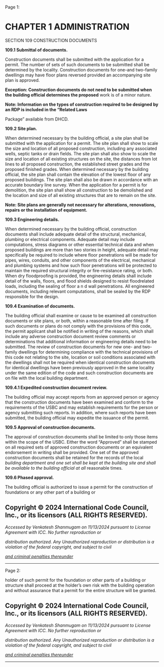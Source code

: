 Page 1:

# CHAPTER 1 ADMINISTRATION

 SECTION 109
 CONSTRUCTION DOCUMENTS


**109.1 Submittal of documents.**


Construction documents shall be submitted with the application for a permit. The number of sets of such documents to be
submitted shall be determined by the locality. Construction documents for one-and two-family dwellings may have floor
plans reversed provided an accompanying site plan is approved.

**Exception: Construction documents do not need to be submitted when the building official determines the proposed**
work is of a minor nature.

**Note: Information on the types of construction required to be designed by an RDP is included in the “Related Laws**

Package” available from DHCD.

**109.2 Site plan.**

When determined necessary by the building official, a site plan shall be submitted with the application for a permit. The
site plan shall show to scale the size and location of all proposed construction, including any associated wells, septic
tanks or drain fields. The site plan shall also show to scale the size and location of all existing structures on the site, the
distances from lot lines to all proposed construction, the established street grades and the proposed finished grades.
When determined necessary by the building official, the site plan shall contain the elevation of the lowest floor of any
proposed buildings. The site plan shall also be drawn in accordance with an accurate boundary line survey. When the
application for a permit is for demolition, the site plan shall show all construction to be demolished and the location and
size of all existing structures that are to remain on the site.


**Note: Site plans are generally not necessary for alterations, renovations, repairs or the installation of equipment.**

**109.3 Engineering details.**


When determined necessary by the building official, construction documents shall include adequate detail of the
structural, mechanical, plumbing or electrical components. Adequate detail may include computations, stress diagrams
or other essential technical data and when proposed buildings are more than two stories in height, adequate detail may
specifically be required to include where floor penetrations will be made for pipes, wires, conduits, and other components
of the electrical, mechanical and plumbing systems and how such floor penetrations will be protected to maintain the
required structural integrity or fire-resistance rating, or both. When dry floodproofing is provided, the engineering details
shall include detail of the walls, floors, and flood shields designed to resist floodrelated loads, including the sealing of floor
a n d wall penetrations. All engineered documents, including relevant computations, shall be sealed by the RDP
responsible for the design.


**109.4 Examination of documents.**


The building official shall examine or cause to be examined all construction documents or site plans, or both, within a
reasonable time after filing. If such documents or plans do not comply with the provisions of this code, the permit
applicant shall be notified in writing of the reasons, which shall include any adverse construction document review
comments or determinations that additional information or engineering details need to be submitted. The review of
construction documents for new one- and two-family dwellings for determining compliance with the technical provisions
of this code not relating to the site, location or soil conditions associated with the dwellings shall not be required when
identical construction documents for identical dwellings have been previously approved in the same locality under the
same edition of the code and such construction documents are on file with the local building department.


**109.4.1 Expedited construction document review.**


The building official may accept reports from an approved person or agency that the construction documents have been
examined and conform to the requirements of the USBC and may establish requirements for the person or agency
submitting such reports. In addition, where such reports have been submitted, the building official may expedite the
issuance of the permit.


**109.5 Approval of construction documents.**


The approval of construction documents shall be limited to only those items within the scope of the USBC. Either the word
“Approved” shall be stamped on all required sets of approved construction documents or an equivalent endorsement in
writing shall be provided. One set of the approved construction documents shall be retained for the records of the local
_building department and one set shall be kept at the building site and shall be available to the building official at all_
reasonable times.

**109.6 Phased approval.**

The building official is authorized to issue a permit for the construction of foundations or any other part of a building or

## Copyright © 2024 International Code Council, Inc., or its licensors (ALL RIGHTS RESERVED).

_Accessed by Venkatesh Shanmugam on 11/13/2024 pursuant to License Agreement with ICC. No further reproduction or_

_distribution authorized. Any Unauthorized reproduction or distribution is a violation of the federal copyright, and subject to civil_

_[and criminal penalties thereunder](http://codes.iccsafe.org/content/VACC2021P1/chapter-1-administration#VACC2021P1_Ch01_Sec109)_


-----



Page 2:

holder of such permit for the foundation or other parts of a building or structure shall proceed at the holder’s own risk
with the building operation and without assurance that a permit for the entire structure will be granted.


## Copyright © 2024 International Code Council, Inc., or its licensors (ALL RIGHTS RESERVED).

_Accessed by Venkatesh Shanmugam on 11/13/2024 pursuant to License Agreement with ICC. No further reproduction or_

_distribution authorized. Any Unauthorized reproduction or distribution is a violation of the federal copyright, and subject to civil_

_[and criminal penalties thereunder](http://codes.iccsafe.org/content/VACC2021P1/chapter-1-administration#VACC2021P1_Ch01_Sec109)_


-----



